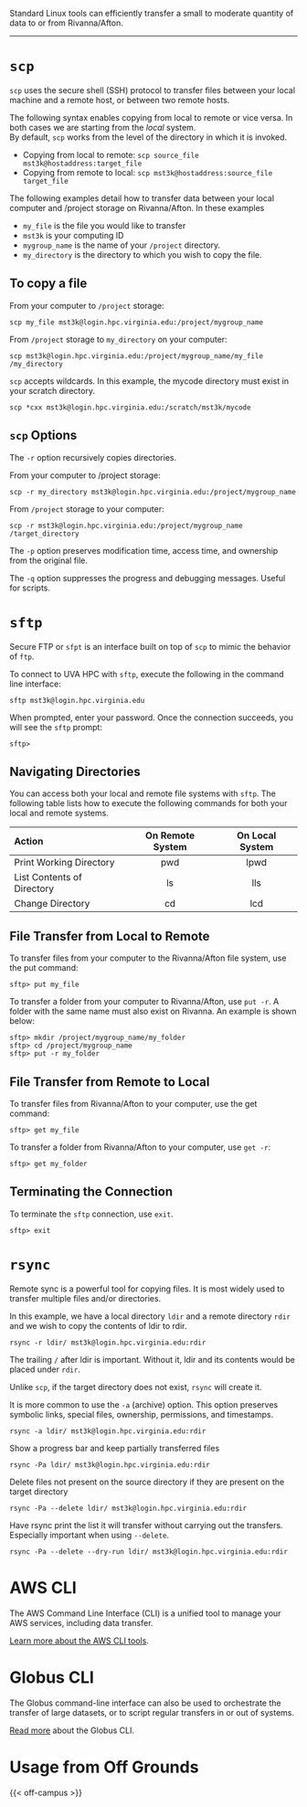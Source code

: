 <p class="lead">Standard Linux tools can efficiently transfer a small to moderate quantity of data to or from Rivanna/Afton.</p>

- - -

# `scp`

`scp` uses the secure shell (SSH) protocol to transfer files between your local machine and a remote host, or between two remote hosts.

The following syntax enables copying from local to remote or vice versa. In both cases we are starting from the _local_ system.  
By default, `scp` works from the level of the directory in which it is invoked.

- Copying from local to remote: `scp source_file mst3k@hostaddress:target_file`
- Copying from remote to local: `scp mst3k@hostaddress:source_file target_file`

The following examples detail how to transfer data between your local computer and /project storage on Rivanna/Afton. In these examples

- `my_file` is the file you would like to transfer
- `mst3k` is your computing ID
- `mygroup_name` is the name of your `/project` directory.
- `my_directory` is the directory to which you wish to copy the file.

## To copy a file

From your computer to `/project` storage:

```
scp my_file mst3k@login.hpc.virginia.edu:/project/mygroup_name
```

From `/project` storage to `my_directory` on your computer:

```
scp mst3k@login.hpc.virginia.edu:/project/mygroup_name/my_file /my_directory
```

`scp` accepts wildcards.  In this example, the mycode directory must exist in your scratch directory.

```
scp *cxx mst3k@login.hpc.virginia.edu:/scratch/mst3k/mycode
```

## `scp` Options

The `-r` option recursively copies directories.

From your computer to /project storage:

```
scp -r my_directory mst3k@login.hpc.virginia.edu:/project/mygroup_name
```

From `/project` storage to your computer:

```
scp -r mst3k@login.hpc.virginia.edu:/project/mygroup_name /target_directory
```

The `-p` option preserves modification time, access time, and ownership from the original file.

The `-q` option suppresses the progress and debugging messages. Useful for scripts.

# `sftp`

Secure FTP or `sfpt` is an interface built on top of `scp` to mimic the behavior of `ftp`.

To connect to UVA HPC with `sftp`, execute the following in the command line interface:

```
sftp mst3k@login.hpc.virginia.edu
```

When prompted, enter your password. Once the connection succeeds, you will see the `sftp` prompt:

```
sftp>
```

## Navigating Directories

You can access both your local and remote file systems with `sftp`. The following table lists how to execute the following commands for both your local and remote systems.

| Action                    |On Remote System  | On Local System |
| :-------                  |:----------:      |   :-----:       |
|Print Working Directory    |    pwd           |     lpwd        |
|List Contents of Directory |    ls            |     lls         |
|Change Directory           |    cd            |     lcd         |

## File Transfer from Local to Remote

To transfer files from your computer to the Rivanna/Afton file system, use the put command:

```
sftp> put my_file
```

To transfer a folder from your computer to Rivanna/Afton, use `put -r`. A folder with the same name must also exist on Rivanna. An example is shown below:

```
sftp> mkdir /project/mygroup_name/my_folder
sftp> cd /project/mygroup_name
sftp> put -r my_folder
```

## File Transfer from Remote to Local

To transfer files from Rivanna/Afton to your computer, use the get command:

```
sftp> get my_file
```

To transfer a folder from Rivanna/Afton to your computer, use `get -r`:

```
sftp> get my_folder
```

## Terminating the Connection

To terminate the `sftp` connection, use `exit`.

```
sftp> exit
```

# `rsync`

Remote sync is a powerful tool for copying files.  It is most widely used to transfer multiple files and/or directories.

In this example, we have a local directory `ldir` and a remote directory `rdir` and we wish to copy the contents of ldir to rdir. 

```
rsync -r ldir/ mst3k@login.hpc.virginia.edu:rdir
```

The trailing `/` after ldir is important.  Without it, ldir and its contents would be placed under `rdir`.

Unlike `scp`, if the target directory does not exist, `rsync` will create it.  

It is more common to use the `-a` (archive) option.  This option preserves symbolic links, special files, ownership, permissions, and timestamps.

```
rsync -a ldir/ mst3k@login.hpc.virginia.edu:rdir
```

Show a progress bar and keep partially transferred files

```
rsync -Pa ldir/ mst3k@login.hpc.virginia.edu:rdir
```

Delete files not present on the source directory if they are present on the target directory

```
rsync -Pa --delete ldir/ mst3k@login.hpc.virginia.edu:rdir
```

Have rsync print the list it will transfer without carrying out the transfers.  Especially important when using `--delete`.

```
rsync -Pa --delete --dry-run ldir/ mst3k@login.hpc.virginia.edu:rdir
```

# AWS CLI

The AWS Command Line Interface (CLI) is a unified tool to manage your AWS services, including data transfer.

[Learn more about the AWS CLI tools](/userinfo/howtos/storage/aws-s3/).

# Globus CLI

The Globus command-line interface can also be used to orchestrate the transfer of large datasets, or to script regular transfers in or out of systems.

[Read more](/userinfo/howtos/storage/globus-cli/) about the Globus CLI.

# Usage from Off Grounds

{{< off-campus >}}

